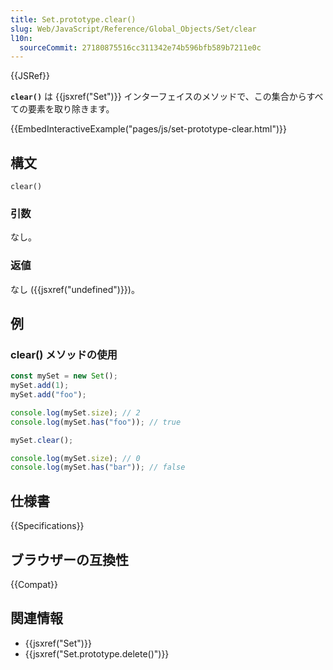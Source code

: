 ```yaml
---
title: Set.prototype.clear()
slug: Web/JavaScript/Reference/Global_Objects/Set/clear
l10n:
  sourceCommit: 27180875516cc311342e74b596bfb589b7211e0c
---
```


{{JSRef}}

**`clear()`** は {{jsxref("Set")}} インターフェイスのメソッドで、この集合からすべての要素を取り除きます。

{{EmbedInteractiveExample("pages/js/set-prototype-clear.html")}}

## 構文

```js-nolint
clear()
```

### 引数

なし。

### 返値

なし ({{jsxref("undefined")}})。

## 例

### clear() メソッドの使用

```js
const mySet = new Set();
mySet.add(1);
mySet.add("foo");

console.log(mySet.size); // 2
console.log(mySet.has("foo")); // true

mySet.clear();

console.log(mySet.size); // 0
console.log(mySet.has("bar")); // false
```

## 仕様書

{{Specifications}}

## ブラウザーの互換性

{{Compat}}

## 関連情報

- {{jsxref("Set")}}
- {{jsxref("Set.prototype.delete()")}}
